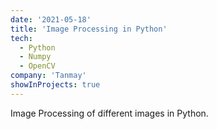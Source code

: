 ```yaml
---
date: '2021-05-18'
title: 'Image Processing in Python'
tech:
  - Python
  - Numpy
  - OpenCV
company: 'Tanmay'
showInProjects: true
---
```


Image Processing of different images in Python.
